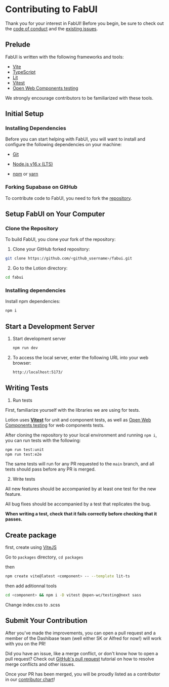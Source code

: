 # Contributing to FabUI

Thank you for your interest in FabUI! Before you begin, be sure to check out the [code of conduct](https://github.com/fabienwnklr/dabui/blob/main/CODE_OF_CONDUCT.md) and the [existing issues](https://github.com/fabienwnklr/dabui/issues).

## Prelude

FabUI is written with the following frameworks and tools:

- [Vite](https://vitejs.dev/)
- [TypeScript](https://www.typescriptlang.org/)
- [Lit](https://lit.dev/)
- [Vitest](https://vitest.dev/)
- [Open Web Components testing](https://open-wc.org/docs/testing/testing-package/)

We strongly encourage contributors to be familiarized with these tools.

## Initial Setup

### Installing Dependencies

Before you can start helping with FabUI, you will want to install and configure the following dependencies on your
machine:

- [Git](http://git-scm.com/)

- [Node.js v16.x (LTS)](http://nodejs.org)

- [npm](https://www.npmjs.com/) or [yarn](https://yarnpkg.com/)

### Forking Supabase on GitHub

To contribute code to FabUI, you need to fork the [repository](https://github.com/fabienwnklr/fabui).

## Setup FabUI on Your Computer

### Clone the Repository

To build FabUI, you clone your fork of the repository:

1. Clone your GitHub forked repository:

```sh
git clone https://github.com/<github_username>/fabui.git
```

2. Go to the Lotion directory:

```sh
cd fabui
```

### Installing dependencies

Install npm dependencies:

```sh
npm i
```

## Start a Development Server

1. Start development server

   ```sh
   npm run dev
   ```

2. To access the local server, enter the following URL into your web browser:

   ```sh
   http://localhost:5173/
   ```

## Writing Tests

1. Run tests

First, familiarize yourself with the libraries we are using for tests.

Lotion uses [**Vitest**](https://vitest.dev) for unit and component tests, as well as [Open Web Components testing](https://open-wc.org/docs/testing/testing-package/) for web components tests.

After cloning the repository to your local environment and running `npm i`, you can run tests with the following:

```sh
npm run test:unit
npm run test:e2e
```

The same tests will run for any PR requested to the `main` branch, and all tests should pass before any PR is merged.

2. Write tests

All new features should be accompanied by at least one test for the new feature.

All bug fixes should be accompanied by a test that replicates the bug.

**When writing a test, check that it fails correctly before checking that it passes.**

## Create package

first, create using [ViteJS](https://vitejs.dev/)

Go to `packages` directory, `cd packages`

then

```bash
npm create vite@latest <component> -- --template lit-ts
```

then add aditionnal tools

```bash
cd <component> && npm i -D vitest @open-wc/testing@next sass
```

Change index.css to <component>.scss


## Submit Your Contribution

After you've made the improvements, you can open a pull request and a member of the Dashibase team (well either SK or Alfred for now!) will work with you on the PR!

Did you have an issue, like a merge conflict, or don't know how to open a pull request? Check out [GitHub's pull request](https://docs.github.com/en/pull-requests/collaborating-with-pull-requests) tutorial on how to resolve merge conflicts and other issues.

Once your PR has been merged, you will be proudly listed as a contributor in our [contributor chart](https://github.com/dashibase/dashibase/graphs/contributors)!
